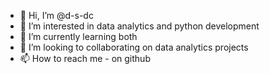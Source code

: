 - 👋 Hi, I’m @d-s-dc
- 👀 I’m interested in data analytics and python development
- 🌱 I’m currently learning both
- 🤝 I’m looking to collaborating on data analytics projects
- 📫 How to reach me - on github

<!---
d-s-dc/d-s-dc is a ✨ special ✨ repository because its `README.md` (this file) appears on your GitHub profile.
You can click the Preview link to take a look at your changes.
--->
